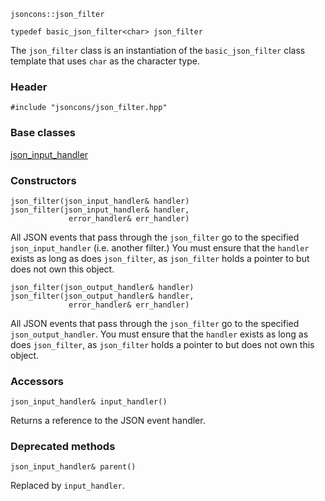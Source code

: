     jsoncons::json_filter

    typedef basic_json_filter<char> json_filter

The `json_filter` class is an instantiation of the `basic_json_filter` class template that uses `char` as the character type.

### Header

    #include "jsoncons/json_filter.hpp"

### Base classes

[json_input_handler](json_input_handler)

### Constructors

    json_filter(json_input_handler& handler)
    json_filter(json_input_handler& handler,
                 error_handler& err_handler)
All JSON events that pass through the `json_filter` go to the specified `json_input_handler` (i.e. another filter.)
You must ensure that the `handler` exists as long as does `json_filter`, as `json_filter` holds a pointer to but does not own this object.

    json_filter(json_output_handler& handler)
    json_filter(json_output_handler& handler,
                 error_handler& err_handler)
All JSON events that pass through the `json_filter` go to the specified `json_output_handler`.
You must ensure that the `handler` exists as long as does `json_filter`, as `json_filter` holds a pointer to but does not own this object.

### Accessors

    json_input_handler& input_handler()
Returns a reference to the JSON event handler. 

### Deprecated methods

    json_input_handler& parent()
Replaced by `input_handler`. 

